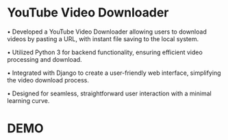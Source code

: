 # YouTube Video Downloader

• Developed a YouTube Video Downloader allowing users to download videos by pasting a URL, with instant file saving to the local system.

• Utilized Python 3 for backend functionality, ensuring efficient video processing and download.

• Integrated with Django to create a user-friendly web interface, simplifying the video download process.

• Designed for seamless, straightforward user interaction with a minimal learning curve.


# DEMO
